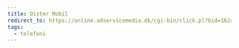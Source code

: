 ```yaml
---
title: Oister Mobil
redirect_to: https://online.adservicemedia.dk/cgi-bin/click.pl?bid=1624547&media_id=81507
tags:
  - telefoni
---
```

